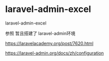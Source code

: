 # laravel-admin-excel
laravel-admin-excel


参照 暂且搭建了 laravel-admin环境

https://laravelacademy.org/post/7620.html


https://laravel-admin.org/docs/zh/configuration



